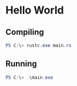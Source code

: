# Hello World

## Compiling

```powershell
PS C:\> rustc.exe main.rs
```

## Running

```powershell
PS C:\> .\main.exe
```
